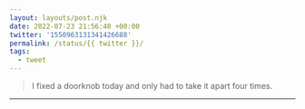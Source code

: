 ```yaml
---
layout: layouts/post.njk
date: 2022-07-23 21:56:40 +00:00
twitter: '1550963131341426688'
permalink: /status/{{ twitter }}/
tags: 
  - tweet
---
```


> I fixed a doorknob today and only had to take it apart four times.

---
